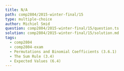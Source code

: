 ```yaml
---
title: N/A
path: comp2804/2015-winter-final/15
type: multiple-choice
author: Michiel Smid
question: comp2804/2015-winter-final/15/question.ts
solution: comp2804/2015-winter-final/15/solution.md
tags:
  - comp2804
  - comp2804-exam
  - Permutations and Binomial Coefficients (3.6.1)
  - The Sum Rule (3.4)
  - Expected Values (6.4)
---
```

